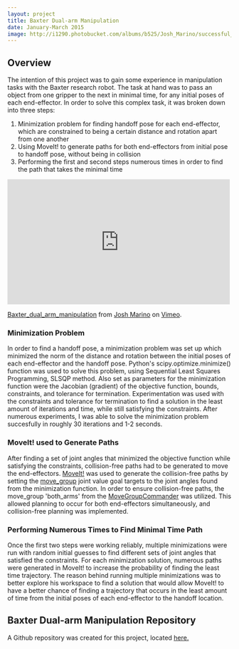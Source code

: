 ```yaml
---
layout: project
title: Baxter Dual-arm Manipulation
date: January-March 2015
image: http://i1290.photobucket.com/albums/b525/Josh_Marino/successful_iteration_zpsitpq2zu3.png
---
```


## Overview
The intention of this project was to gain some experience in manipulation tasks with the Baxter research robot. The task at hand was to pass an object from one gripper to the next in minimal time, for any initial poses of each end-effector. In order to solve this complex task, it was broken down into three steps:

1. Minimization problem for finding handoff pose for each end-effector, which are constrained to being a certain distance and rotation apart from one another
2. Using MoveIt! to generate paths for both end-effectors from initial pose to handoff pose, without being in collision
3. Performing the first and second steps numerous times in order to find the path that takes the minimal time


<iframe src="https://player.vimeo.com/video/145652126" width="500" height="281" frameborder="0" webkitallowfullscreen mozallowfullscreen allowfullscreen></iframe> <p><a href="https://vimeo.com/145652126">Baxter_dual_arm_manipulation</a> from <a href="https://vimeo.com/user45806288">Josh Marino</a> on <a href="https://vimeo.com">Vimeo</a>.</p>



### Minimization Problem
In order to find a handoff pose, a minimization problem was set up which minimized the norm of the distance and rotation between the initial poses of each end-effector and the handoff pose. Python's scipy.optimize.minimize() function was used to solve this problem, using Sequential Least Squares Programming, SLSQP method. Also set as parameters for the minimization function were the Jacobian (gradient) of the objective function, bounds, constraints, and tolerance for termination. Experimentation was used with the constraints and tolerance for termination to find a solution in the least amount of iterations and time, while still satisfying the constraints. After numerous experiments, I was able to solve the minimization problem succesfully in roughly 30 iterations and 1-2 seconds.

### MoveIt! used to Generate Paths
After finding a set of joint angles that minimized the objective function while satisfying the constraints, collision-free paths had to be generated to move the end-effectors. [MoveIt!](http://moveit.ros.org/baxter-research-robot/) was used to generate the collision-free paths by setting the [move_group](https://github.com/davetcoleman/moveit_commander/blob/hydro-devel/src/moveit_commander/move_group.py) joint value goal targets to the joint angles found from the minimization function. In order to ensure collision-free paths, the move_group 'both_arms' from the [MoveGroupCommander](http://docs.ros.org/indigo/api/moveit_commander/html/classmoveit__commander_1_1move__group_1_1MoveGroupCommander.html) was utilized. This allowed planning to occur for both end-effectors simultaneously, and collision-free planning was implemented.

### Performing Numerous Times to Find Minimal Time Path
Once the first two steps were working reliably, multiple minimizations were run with random initial guesses to find different sets of joint angles that satisfied the constraints. For each minimization solution, numerous paths were generated in MoveIt! to increase the probability of finding the least time trajectory. The reason behind running multiple minimizations was to better explore his workspace to find a solution that would allow MoveIt! to have a better chance of finding a trajectory that occurs in the least amount of time from the initial poses of each end-effector to the handoff location.

## Baxter Dual-arm Manipulation Repository
A Github repository was created for this project, located [here.](https://github.com/JoshMarino/baxter_dual_arm_manipulation)
